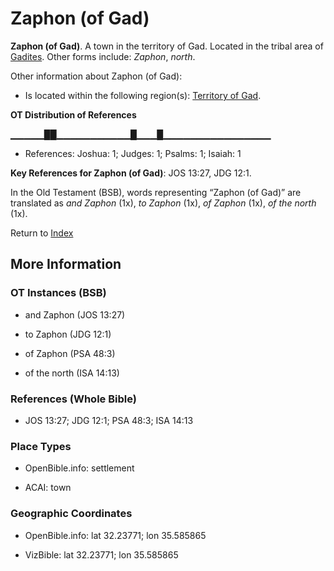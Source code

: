 # Zaphon (of Gad)
**Zaphon (of Gad)**. 
A town in the territory of Gad. 
Located in the tribal area of [Gadites](../../../groups/md/acai/Gad.md). 
Other forms include: 
*Zaphon*, *north*. 




Other information about Zaphon (of Gad):


* Is located within the following region(s): 
[Territory of Gad](TerritoryOfGad.md). 


**OT Distribution of References**

▁▁▁▁▁██▁▁▁▁▁▁▁▁▁▁▁█▁▁▁█▁▁▁▁▁▁▁▁▁▁▁▁▁▁▁▁
* References: Joshua: 1; Judges: 1; Psalms: 1; Isaiah: 1



**Key References for Zaphon (of Gad)**: 
JOS 13:27, JDG 12:1. 


In the Old Testament (BSB), words representing “Zaphon (of Gad)” are translated as 
*and Zaphon* (1x), *to Zaphon* (1x), *of Zaphon* (1x), *of the north* (1x). 




Return to [Index](00-Index.md)

## More Information

### OT Instances (BSB)

* and Zaphon (JOS 13:27)

* to Zaphon (JDG 12:1)

* of Zaphon (PSA 48:3)

* of the north (ISA 14:13)



### References (Whole Bible)

* JOS 13:27; JDG 12:1; PSA 48:3; ISA 14:13


### Place Types

* OpenBible.info: settlement

* ACAI: town



### Geographic Coordinates

* OpenBible.info: lat 32.23771; lon 35.585865

* VizBible: lat 32.23771; lon 35.585865




